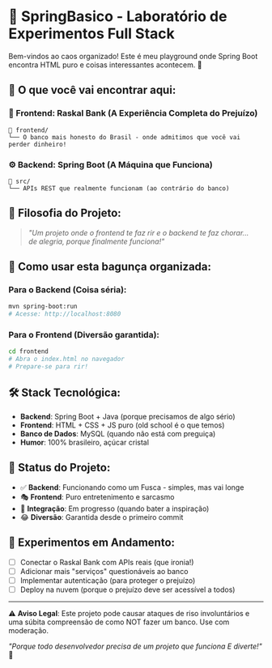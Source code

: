 # 🌟 SpringBasico - Laboratório de Experimentos Full Stack

Bem-vindos ao caos organizado! Este é meu playground onde Spring Boot encontra HTML puro e coisas interessantes acontecem. 🚀

## 🧪 O que você vai encontrar aqui:

### 🏦 Frontend: Raskal Bank (A Experiência Completa do Prejuízo)
```
📁 frontend/
└── O banco mais honesto do Brasil - onde admitimos que você vai perder dinheiro!
```

### ⚙️ Backend: Spring Boot (A Máquina que Funciona)
```
📁 src/
└── APIs REST que realmente funcionam (ao contrário do banco)
```

## 🎯 Filosofia do Projeto:

> *"Um projeto onde o frontend te faz rir e o backend te faz chorar...  
> de alegria, porque finalmente funciona!"* 

## 🚀 Como usar esta bagunça organizada:

### Para o Backend (Coisa séria):
```bash
mvn spring-boot:run
# Acesse: http://localhost:8080
```

### Para o Frontend (Diversão garantida):
```bash
cd frontend
# Abra o index.html no navegador
# Prepare-se para rir!
```

## 🛠️ Stack Tecnológica:

- **Backend**: Spring Boot + Java (porque precisamos de algo sério)
- **Frontend**: HTML + CSS + JS puro (old school é o que temos)
- **Banco de Dados**: MySQL (quando não está com preguiça)
- **Humor**: 100% brasileiro, açúcar cristal

## 🎪 Status do Projeto:

- ✅ **Backend**: Funcionando como um Fusca - simples, mas vai longe
- 🎭 **Frontend**: Puro entretenimento e sarcasmo
- 🔄 **Integração**: Em progresso (quando bater a inspiração)
- 😂 **Diversão**: Garantida desde o primeiro commit

## 🎲 Experimentos em Andamento:

- [ ] Conectar o Raskal Bank com APIs reais (que ironia!)
- [ ] Adicionar mais "serviços" questionáveis ao banco
- [ ] Implementar autenticação (para proteger o prejuízo)
- [ ] Deploy na nuvem (porque o prejuízo deve ser acessível a todos)

---

⚠️ **Aviso Legal**: Este projeto pode causar ataques de riso involuntários e uma súbita compreensão de como NOT fazer um banco. Use com moderação.

*"Porque todo desenvolvedor precisa de um projeto que funciona E diverte!"* 🎉
